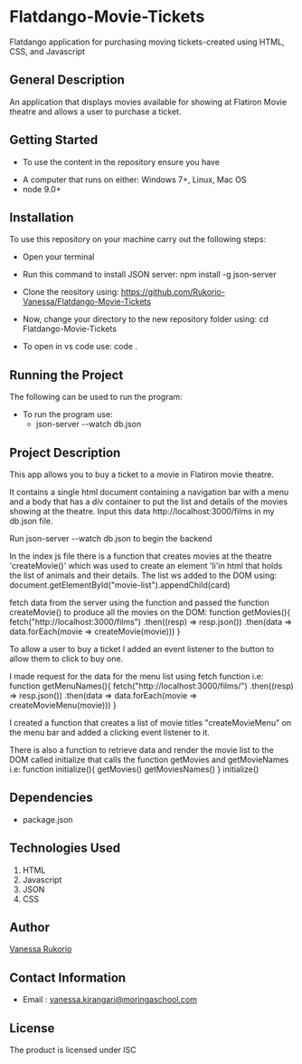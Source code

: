 # Flatdango-Movie-Tickets
Flatdango application for purchasing moving tickets-created using HTML, CSS, and Javascript
## General Description
An application that displays movies available for showing at Flatiron Movie theatre and allows a user to purchase a ticket.

## Getting Started
* To use the content in the repository ensure you have
 - A computer that runs on either: Windows 7+, Linux, Mac OS
 - node 9.0+

## Installation
To use this repository on your machine carry out the following steps:

* Open your terminal

* Run this command to install JSON server:
   npm install -g json-server

* Clone the reository using:
   https://github.com/Rukorio-Vanessa/Flatdango-Movie-Tickets

* Now, change your directory to the new repository folder using:
   cd Flatdango-Movie-Tickets

* To open in vs code use:
   code .   

## Running the Project
The following can be used to run the program:
* To run the program use:
  - json-server --watch db.json      
  

## Project Description
This app allows you to buy a ticket to a movie in Flatiron movie theatre.

It contains a single html document containing a navigation bar with a menu and a body that has a div container to put the list and details of the movies showing at the theatre.
Input this data http://localhost:3000/films in my db.json file.

Run json-server --watch db.json to begin the backend

In the index js file there is a  function that creates movies at the theatre 'createMovie()' which was used to create an element 'li'in html that holds the list of animals and their details. 
 The list ws added to the DOM using:
    document.getElementById("movie-list").appendChild(card) 

fetch data from the server using the function and passed the function createMovie() to produce all the movies on the DOM:
  function getMovies(){
    fetch("http://localhost:3000/films")
    .then((resp) => resp.json())
    .then(data => data.forEach(movie => createMovie(movie)))
}

To allow a user to buy a ticket I added an event listener to the button to allow them to click to buy one.

I made request for the data for the menu list using fetch function i.e:
   function getMenuNames(){
    fetch("http://localhost:3000/films/")
    .then((resp) => resp.json())
    .then(data => data.forEach(movie => createMovieMenu(movie)))
}

I created a function  that creates a list of movie titles "createMovieMenu" on the menu bar and added a clicking event listener to it.

There is also a function to retrieve data and render the movie list to the DOM called initialize that calls the function getMovies and getMovieNames i.e:
 function initialize(){
    getMovies()
    getMoviesNames()
 }
 initialize()





## Dependencies
- package.json

## Technologies Used
1. HTML
2. Javascript
3. JSON
4. CSS

## Author 
[Vanessa Rukorio](https://github.com/Rukorio-Vanessa) 

## Contact Information
* Email : vanessa.kirangari@moringaschool.com

## License
The product is licensed under ISC